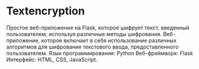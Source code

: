 # Textencryption
Простое веб-приложение на Flask, которое шифрует текст, введенный пользователем, используя различные методы шифрования.
Веб-приложение, которое включает в себя использование различных алгоритмов для шифрования текстового ввода, предоставленного пользователем.
Язык программирования: Python
Веб-фреймворк: Flask
Интерфейс: HTML, CSS, JavaScript.
